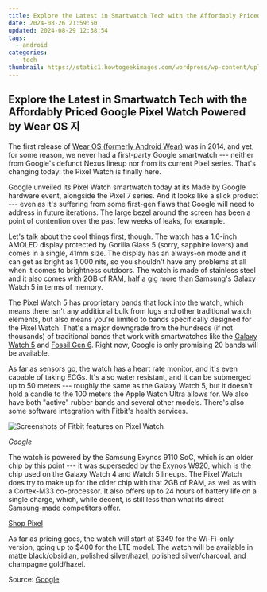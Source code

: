 ```yaml
---
title: Explore the Latest in Smartwatch Tech with the Affordably Priced Google Pixel Watch Powered by Wear OS 지
date: 2024-08-26 21:59:50
updated: 2024-08-29 12:38:54
tags:
  - android
categories:
  - tech
thumbnail: https://static1.howtogeekimages.com/wordpress/wp-content/uploads/2022/10/Pixel-Watch.jpg
---
```


## Explore the Latest in Smartwatch Tech with the Affordably Priced Google Pixel Watch Powered by Wear OS 지

The first release of [Wear OS (formerly Android Wear)](https://fox-glue.techidaily.com/new-in-2024-pedagogic-practices-with-a-focus-on-visual-materials/) was in 2014, and yet, for some reason, we never had a first-party Google smartwatch --- neither from Google's defunct Nexus lineup nor from its current Pixel series. That's changing today: the Pixel Watch is finally here.

 Google unveiled its Pixel Watch smartwatch today at its Made by Google hardware event, alongside the Pixel 7 series. And it looks like a slick product --- even as it's suffering from some first-gen flaws that Google will need to address in future iterations. The large bezel around the screen has been a point of contention over the past few weeks of leaks, for example.

 Let's talk about the cool things first, though. The watch has a 1.6-inch AMOLED display protected by Gorilla Glass 5 (sorry, sapphire lovers) and comes in a single, 41mm size. The display has an always-on mode and it can get as bright as 1,000 nits, so you shouldn't have any problems at all when it comes to brightness outdoors. The watch is made of stainless steel and it also comes with 2GB of RAM, half a gig more than Samsung's Galaxy Watch 5 in terms of memory.

 The Pixel Watch 5 has proprietary bands that lock into the watch, which means there isn't any additional bulk from lugs and other traditional watch elements, but also means you're limited to bands specifically designed for the Pixel Watch. That's a major downgrade from the hundreds (if not thousands) of traditional bands that work with smartwatches like the [Galaxy Watch 5](https://fake-location.techidaily.com/is-pgsharp-legal-when-you-are-playing-pokemon-on-tecno-camon-30-pro-5g-drfone-by-drfone-virtual-android/) and [Fossil Gen 6](https://article-knowledge.techidaily.com/2024-approved-aurora-high-dynamic-range-review-pros-and-cons/). Right now, Google is only promising 20 bands will be available.

 As far as sensors go, the watch has a heart rate monitor, and it's even capable of taking ECGs. It's also water resistant, and it can be submerged up to 50 meters --- roughly the same as the Galaxy Watch 5, but it doesn't hold a candle to the 100 meters the Apple Watch Ultra allows for. We also have both "active" rubber bands and several other models. There's also some software integration with Fitbit's health services.

![Screenshots of Fitbit features on Pixel Watch](https://static1.howtogeekimages.com/wordpress/wp-content/uploads/2022/10/screenshot-10-06-2022-105409.jpg) 

_Google_

 The watch is powered by the Samsung Exynos 9110 SoC, which is an older chip by this point --- it was superseded by the Exynos W920, which is the chip used on the Galaxy Watch 4 and Watch 5 lineups. The Pixel Watch does try to make up for the older chip with that 2GB of RAM, as well as with a Cortex-M33 co-processor. It also offers up to 24 hours of battery life on a single charge, which, while decent, is still less than what its direct Samsung-made competitors offer.

[Shop Pixel](https://store.google.com/us/product/google%5Fpixel%5Fwatch?hl=en-US) 

 As far as pricing goes, the watch will start at $349 for the Wi-Fi-only version, going up to $400 for the LTE model. The watch will be available in matte black/obsidian, polished silver/hazel, polished silver/charcoal, and champagne gold/hazel.

 Source: [Google](https://blog.google/products/pixel/google-pixel-watch)

<ins class="adsbygoogle"
     style="display:block"
     data-ad-format="autorelaxed"
     data-ad-client="ca-pub-7571918770474297"
     data-ad-slot="1223367746"></ins>



<ins class="adsbygoogle"
     style="display:block"
     data-ad-client="ca-pub-7571918770474297"
     data-ad-slot="8358498916"
     data-ad-format="auto"
     data-full-width-responsive="true"></ins>
